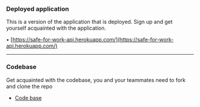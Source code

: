 ### Deployed application

This is a version of the application that is deployed. Sign up and get yourself acquainted with the application.

• [https://safe-for-work-api.herokuapp.com/](https://safe-for-work-api.herokuapp.com/)

----------

### Codebase

Get acquainted with the codebase, you and your teammates need to fork and clone the repo

-   [Code base](https://github.com/CraftAcademy/legacy_code_jan_21)